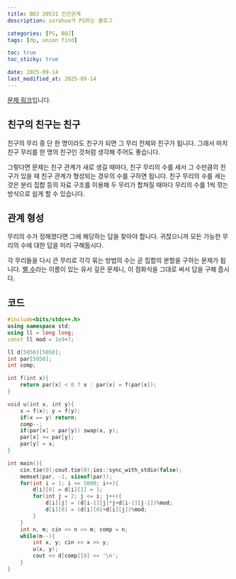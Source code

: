 ```yaml
---
title: BOJ 20531 인간관계
description: sorohue가 PS하는 블로그

categories: [PS, BOJ]
tags: [dp, union find]

toc: true
toc_sticky: true

date: 2025-09-14
last_modified_at: 2025-09-14
---
```


[문제 링크](https://boj.kr/20531)입니다.

## 친구의 친구는 친구

친구의 무리 중 단 한 명이라도 친구가 되면 그 무리 전체와 친구가 됩니다. 그래서 마치 친구 무리를 한 명의 친구인 것처럼 생각해 주어도 좋습니다.

그렇다면 문제는 친구 관계가 새로 생길 때마다, 친구 무리의 수를 세서 그 수만큼의 친구가 있을 때 친구 관계가 형성되는 경우의 수를 구하면 됩니다. 친구 무리의 수를 세는 것은 분리 집합 등의 자료 구조를 이용해 두 무리가 합쳐질 때마다 무리의 수를 1씩 깎는 방식으로 쉽게 할 수 있습니다.

## 관계 형성

무리의 수가 정해졌다면 그에 해당하는 답을 찾아야 합니다. 귀찮으니까 모든 가능한 무리의 수에 대한 답을 미리 구해둡시다.

각 무리들을 다시 큰 무리로 각각 묶는 방법의 수는 곧 집합의 분할을 구하는 문제가 됩니다. [벨 수](https://namu.wiki/w/%EB%B2%A8%20%EC%88%98)라는 이름이 있는 유서 깊은 문제니, 이 점화식을 그대로 써서 답을 구해 줍시다.

## 코드

```cpp
#include<bits/stdc++.h>
using namespace std;
using ll = long long;
const ll mod = 1e9+7;

ll d[5050][5050];
int par[5050];
int comp;

int f(int x){
    return par[x] < 0 ? x : par[x] = f(par[x]);
}

void u(int x, int y){
    x = f(x); y = f(y);
    if(x == y) return;
    comp--;
    if(par[x] > par[y]) swap(x, y);
    par[x] += par[y];
    par[y] = x;
}

int main(){
    cin.tie(0);cout.tie(0);ios::sync_with_stdio(false);
    memset(par, -1, sizeof(par));
    for(int i = 1; i <= 5000; i++){
        d[i][0] = d[i][1] = 1;
        for(int j = 2; j <= i; j++){
            d[i][j] = (d[i-1][j]*j+d[i-1][j-1])%mod;
            d[i][0] = (d[i][0]+d[i][j])%mod;
        }
    }
    int n, m; cin >> n >> m; comp = n;
    while(m--){
        int x, y; cin >> x >> y;
        u(x, y);
        cout << d[comp][0] << '\n';
    }
}
```
